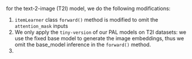 
for the text-2-image (T2I) model, we do the following modifications:

1. `itemLearner` class `forward()` method is modified to omit the `attention_mask` inputs
2. We only apply the `tiny-version` of our PAL models on T2I datasets: we use the fixed base model to generate the image embeddings, thus we omit the base_model inference in the `forward()` method. 
3. 